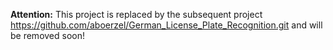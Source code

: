 **Attention:** This project is replaced by the subsequent project https://github.com/aboerzel/German_License_Plate_Recognition.git and will be removed soon!
